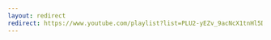 ```yaml
---
layout: redirect
redirect: https://www.youtube.com/playlist?list=PLU2-yEZv_9acNcX1tnHl5Ddr-5HtfiF5p
---
```

